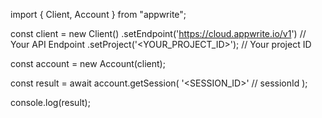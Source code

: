 import { Client, Account } from "appwrite";

const client = new Client()
    .setEndpoint('https://cloud.appwrite.io/v1') // Your API Endpoint
    .setProject('<YOUR_PROJECT_ID>'); // Your project ID

const account = new Account(client);

const result = await account.getSession(
    '<SESSION_ID>' // sessionId
);

console.log(result);
